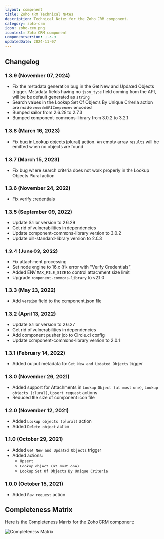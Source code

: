 ```yaml
---
layout: component
title: Zoho CRM Technical Notes
description: Technical Notes for the Zoho CRM component.
category: zoho-crm
icon: zoho-crm.png
icontext: Zoho CRM component
ComponentVersion: 1.3.9
updatedDate: 2024-11-07
---
```


## Changelog

### 1.3.9 (November 07, 2024)

* Fix the metadata generation bug in the Get New and Updated Objects trigger. Metadata fields having no `json_type` field coming from the API, will be be default generated as `string`
* Search values in the Lookup Set Of Objects By Unique Criteria action are made `encodeURIComponent` encoded
* Bumped sailor from 2.6.29 to 2.7.3
* Bumped component-commons-library from 3.0.2 to 3.2.1

### 1.3.8 (March 16, 2023)

* Fix bug in Lookup objects (plural) action. An empty array `results` will be emitted when no objects are found

### 1.3.7 (March 15, 2023)

* Fix bug where search criteria does not work properly in the Lookup Objects Plural action

### 1.3.6 (November 24, 2022)

* Fix verify credentials

### 1.3.5 (September 09, 2022)

* Update Sailor version to 2.6.29
* Get rid of vulnerabilities in dependencies
* Update component-commons-library version to 3.0.2
* Update oih-standard-library version to 2.0.3

### 1.3.4 (June 03, 2022)

* Fix attachment processing
* Set node engine to 16.x (fix error with "Verify Credentials")
* Added ENV `MAX_FILE_SIZE` to control attachment size limit
* Upgrade `component-commons-library` to v2.1.0

### 1.3.3 (May 23, 2022)

* Add `version` field to the component.json file

### 1.3.2 (April 13, 2022)

* Update Sailor version to 2.6.27
* Get rid of vulnerabilities in dependencies
* Add component pusher job to Circle.ci config
* Update component-commons-library version to 2.0.1

### 1.3.1 (February 14, 2022)

* Added output metadata for `Get New and Updated Objects` trigger

### 1.3.0 (November 26, 2021)

- Added support for Attachments in `Lookup Object (at most one)`,  `Lookup objects (plural)`, `Upsert request` actions
- Reduced the size of component icon file

### 1.2.0 (November 12, 2021)

- Added `Lookup objects (plural)` action
- Added `Delete object` action

### 1.1.0 (October 29, 2021)

- Added `Get New and Updated Objects` trigger
- Added actions:
  - `Upsert`
  - `Lookup object (at most one)`
  - `Lookup Set Of Objects By Unique Criteria`

### 1.0.0 (October 15, 2021)

- Added `Raw request` action

## Completeness Matrix

Here is the Completeness Matrix for the Zoho CRM component:

![Completeness Matrix](https://user-images.githubusercontent.com/30211658/142396645-e592d8d3-e897-4be8-9ec7-97c08497e6f2.png)
